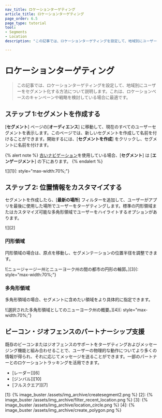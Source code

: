 ```yaml
---
nav_title: ロケーションターゲティング
article_title: ロケーションターゲティング
page_order: 6.5
page_type: tutorial
tool: 
- Segments
- Location
description: "この記事では、ロケーションターゲティングを設定して、地域別にユーザーをセグメント化する方法について説明します。"

---
```


# ロケーションターゲティング

> この記事では、ロケーションターゲティングを設定して、地域別にユーザーをセグメント化する方法について説明します。これは、ロケーションベースのキャンペーンや戦略を検討している場合に最適です。

## ステップ 1:セグメントを作成する

[**セグメント**] ページの[**オーディエンス**] に移動して、現在のすべてのユーザーセグメントを表示します。このページでは、新しいセグメントを作成して名前を付けることができます。開始するには、[**セグメントを作成**] をクリックし、セグメントに名前を付けます。

{% alert note %}
[古いナビゲーション]({{site.baseurl}}/navigation)を使用している場合、[**セグメント**] は [**エンゲージメント**] の下にあります。
{% endalert %}

![][1]{: style="max-width:70%;"}

## ステップ 2: 位置情報をカスタマイズする

セグメントを作成したら、[**最新の場所**] フィルターを追加して、ユーザーがアプリを最後に使用した場所でユーザーをターゲティングします。標準の円形領域またはカスタマイズ可能な多角形領域でユーザーをハイライトするオプションがあります。

![][2]

### 円形領域

円形領域の場合は、原点を移動し、セグメンテーションの位置半径を調整できます。

![ニュージャージー州とニューヨーク州の間の都市の円形の輪郭。][3]{: style="max-width:70%;"}

### 多角形領域

多角形領域の場合、セグメントに含めたい領域をより具体的に指定できます。

![選択された多角形領域としてのニューヨーク州の概要。][4]{: style="max-width:70%;"}

## ビーコン・ジオフェンスのパートナーシップ支援

既存のビーコンまたはジオフェンスのサポートをターゲティングおよびメッセージング機能と組み合わせることで、ユーザーの物理的な動作についてより多くの情報が得られ、それに応じてメッセージを送ることができます。一部のパートナーとのロケーショントラッキングを活用できます。 

- [レーダー]][6]
- [ジンバル]][10]
- [フルスクエア]][7]

[1]: {% image_buster /assets/img_archive/createsegment2.png %}
[2]: {% image_buster /assets/img_archive/filter_recent_location.png %}
[3]: {% image_buster /assets/img_archive/location_circle.png %}
[4]: {% image_buster /assets/img_archive/create_polygon.png %}
